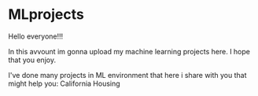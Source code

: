 # MLprojects
Hello everyone!!! 

In this avvount im gonna upload my machine learning projects here.
I hope that you enjoy. 

I've done many projects in ML environment that here i share with you that might help you:
California Housing 
 
